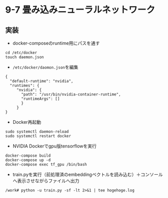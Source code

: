 # 9-7 畳み込みニューラルネットワーク
## 実装
- docker-composeのruntime用にパスを通す
```
cd /etc/docker
touch daemon.json
```
- `/etc/docker/daomon.json`を編集
```
{
  "default-runtime": "nvidia",
  "runtimes": {
     "nvidia": {
       "path": "/usr/bin/nvidia-container-runtime",
       "runtimeArgs": []
       }
     }
}
```
- Docker再起動
```
sudo systemctl daemon-reload
sudo systemctl restart docker
```
- NVIDIA Dockerでgpu版tensorflowを実行
```
docker-compose build
docker-compose up -d
docker-compose exec tf_gpu /bin/bash
```
- train.pyを実行（前処理済のembeddingベクトルを読み込む）＋コンソールへ表示させながらファイルへ出力
```
/work# python -u train.py -sf -lt 2>&1 | tee hogehoge.log
```

